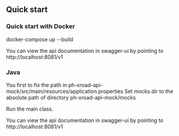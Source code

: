 ## Quick start

### Quick start with Docker

docker-compose up --build

You can view the api documentation in swagger-ui by pointing to  
http://localhost:8081/v1

### Java

You first to fix the path in
ph-xroad-api-mock/src/main/resources/application.properties
Set mocks.dir to the absolute path of directory ph-xroad-api-mock/mocks

Run the main class.

You can view the api documentation in swagger-ui by pointing to  
http://localhost:8081/v1
 

